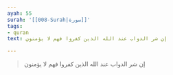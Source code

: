 ```yaml
---
ayah: 55
surah: '[[008-Surah|سورة]]'
tags:
- quran
text: إن شر الدواب عند الله الذين كفروا فهم لا يؤمنون

---
```

> إن شر الدواب عند الله الذين كفروا فهم لا يؤمنون
